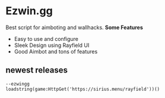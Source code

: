# Ezwin.gg
Best script for aimboting and wallhacks.
**Some Features**
- Easy to use and configure
- Sleek Design using Rayfield UI
- Good Aimbot and tons of features

## newest releases
    --ezwingg
    loadstring(game:HttpGet('https://sirius.menu/rayfield'))()
